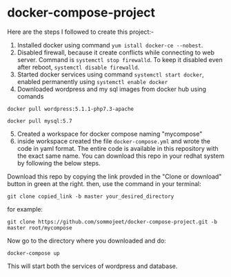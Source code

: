 # docker-compose-project

Here are the steps I followed to create this project:-

1) Installed docker using command ```yum istall docker-ce --nobest```.
2) Disabled firewall, because it create conflicts while connecting to web server. Command is ```systemctl stop firewalld```.
To keep it disabled even after reboot, ```systemctl disable firewalld```.
3) Started docker services using command ```systemctl start docker```, enabled permanently using ```systemctl enable docker```
4) Downloaded wordpress and my sql images from docker hub using comands

```docker pull wordpress:5.1.1-php7.3-apache```

```docker pull mysql:5.7```

5) Created a workspace for docker compose naming "mycompose"
6) inside workspace created the file ```docker-compose.yml``` and wrote the code in yaml format. The entire code is available in this repository with the exact same name. You can download this repo in your redhat system by following the below steps.

Download this repo by copying the link provded in the "Clone or download" button in green at the right.
then, use the command in your terminal:

```git clone copied_link -b master your_desired_directory```

for example:

```git clone https://github.com/sommojeet/docker-compose-project.git -b master root/mycompose```

Now go to the directory where you downloaded and do:

```docker-compose up```

This will start both the services of wordpress and database.


